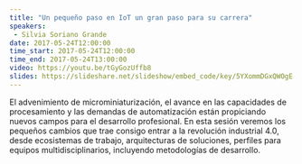 ```yaml
---
title: "Un pequeño paso en IoT un gran paso para su carrera"
speakers:
 - Silvia Soriano Grande
date: 2017-05-24T12:00:00
time_start: 2017-05-24T12:00:00
time_end: 2017-05-24T13:00:00
video: https://youtu.be/tGyGozUffb8
slides: https://slideshare.net/slideshow/embed_code/key/5YXommDGxQWOgE
---
```


El advenimiento de microminiaturización, el avance en las capacidades de procesamiento y las demandas de automatización están propiciando nuevos campos para el desarrollo profesional. En esta sesión veremos los pequeños cambios que trae consigo entrar a la revolución industrial 4.0, desde ecosistemas de trabajo, arquitecturas de soluciones, perfiles para equipos multidisciplinarios, incluyendo metodologías de desarrollo.